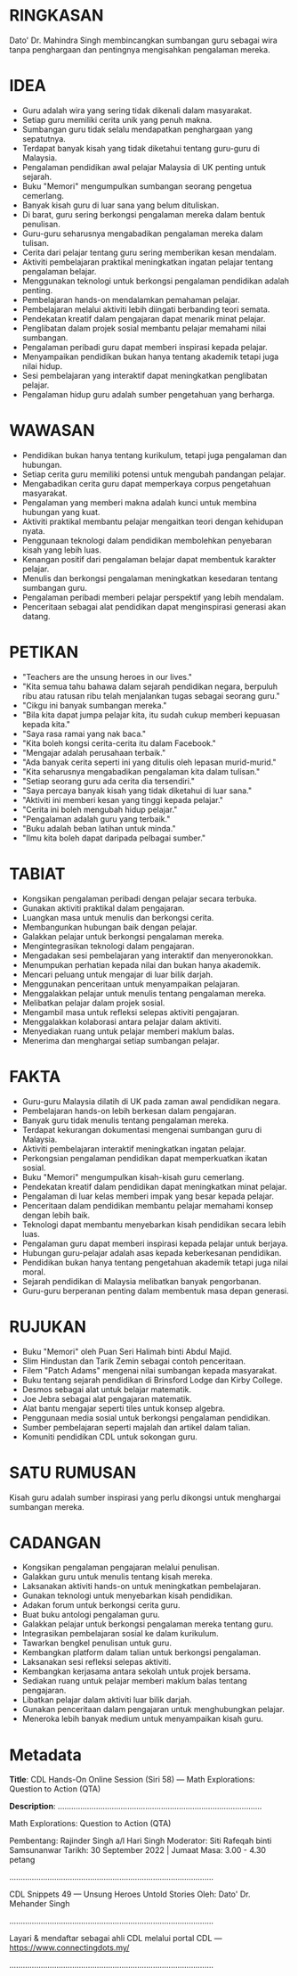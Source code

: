 # RINGKASAN
Dato' Dr. Mahindra Singh membincangkan sumbangan guru sebagai wira tanpa penghargaan dan pentingnya mengisahkan pengalaman mereka.

# IDEA
- Guru adalah wira yang sering tidak dikenali dalam masyarakat.
- Setiap guru memiliki cerita unik yang penuh makna.
- Sumbangan guru tidak selalu mendapatkan penghargaan yang sepatutnya.
- Terdapat banyak kisah yang tidak diketahui tentang guru-guru di Malaysia.
- Pengalaman pendidikan awal pelajar Malaysia di UK penting untuk sejarah.
- Buku "Memori" mengumpulkan sumbangan seorang pengetua cemerlang.
- Banyak kisah guru di luar sana yang belum dituliskan.
- Di barat, guru sering berkongsi pengalaman mereka dalam bentuk penulisan.
- Guru-guru seharusnya mengabadikan pengalaman mereka dalam tulisan.
- Cerita dari pelajar tentang guru sering memberikan kesan mendalam.
- Aktiviti pembelajaran praktikal meningkatkan ingatan pelajar tentang pengalaman belajar.
- Menggunakan teknologi untuk berkongsi pengalaman pendidikan adalah penting.
- Pembelajaran hands-on mendalamkan pemahaman pelajar.
- Pembelajaran melalui aktiviti lebih diingati berbanding teori semata.
- Pendekatan kreatif dalam pengajaran dapat menarik minat pelajar.
- Penglibatan dalam projek sosial membantu pelajar memahami nilai sumbangan.
- Pengalaman peribadi guru dapat memberi inspirasi kepada pelajar.
- Menyampaikan pendidikan bukan hanya tentang akademik tetapi juga nilai hidup.
- Sesi pembelajaran yang interaktif dapat meningkatkan penglibatan pelajar.
- Pengalaman hidup guru adalah sumber pengetahuan yang berharga.

# WAWASAN
- Pendidikan bukan hanya tentang kurikulum, tetapi juga pengalaman dan hubungan.
- Setiap cerita guru memiliki potensi untuk mengubah pandangan pelajar.
- Mengabadikan cerita guru dapat memperkaya corpus pengetahuan masyarakat.
- Pengalaman yang memberi makna adalah kunci untuk membina hubungan yang kuat.
- Aktiviti praktikal membantu pelajar mengaitkan teori dengan kehidupan nyata.
- Penggunaan teknologi dalam pendidikan membolehkan penyebaran kisah yang lebih luas.
- Kenangan positif dari pengalaman belajar dapat membentuk karakter pelajar.
- Menulis dan berkongsi pengalaman meningkatkan kesedaran tentang sumbangan guru.
- Pengalaman peribadi memberi pelajar perspektif yang lebih mendalam.
- Penceritaan sebagai alat pendidikan dapat menginspirasi generasi akan datang.

# PETIKAN
- "Teachers are the unsung heroes in our lives."
- "Kita semua tahu bahawa dalam sejarah pendidikan negara, berpuluh ribu atau ratusan ribu telah menjalankan tugas sebagai seorang guru."
- "Cikgu ini banyak sumbangan mereka."
- "Bila kita dapat jumpa pelajar kita, itu sudah cukup memberi kepuasan kepada kita."
- "Saya rasa ramai yang nak baca."
- "Kita boleh kongsi cerita-cerita itu dalam Facebook."
- "Mengajar adalah perusahaan terbaik."
- "Ada banyak cerita seperti ini yang ditulis oleh lepasan murid-murid."
- "Kita seharusnya mengabadikan pengalaman kita dalam tulisan."
- "Setiap seorang guru ada cerita dia tersendiri."
- "Saya percaya banyak kisah yang tidak diketahui di luar sana."
- "Aktiviti ini memberi kesan yang tinggi kepada pelajar."
- "Cerita ini boleh mengubah hidup pelajar."
- "Pengalaman adalah guru yang terbaik."
- "Buku adalah beban latihan untuk minda."
- "Ilmu kita boleh dapat daripada pelbagai sumber."

# TABIAT
- Kongsikan pengalaman peribadi dengan pelajar secara terbuka.
- Gunakan aktiviti praktikal dalam pengajaran.
- Luangkan masa untuk menulis dan berkongsi cerita.
- Membangunkan hubungan baik dengan pelajar.
- Galakkan pelajar untuk berkongsi pengalaman mereka.
- Mengintegrasikan teknologi dalam pengajaran.
- Mengadakan sesi pembelajaran yang interaktif dan menyeronokkan.
- Menumpukan perhatian kepada nilai dan bukan hanya akademik.
- Mencari peluang untuk mengajar di luar bilik darjah.
- Menggunakan penceritaan untuk menyampaikan pelajaran.
- Menggalakkan pelajar untuk menulis tentang pengalaman mereka.
- Melibatkan pelajar dalam projek sosial.
- Mengambil masa untuk refleksi selepas aktiviti pengajaran.
- Menggalakkan kolaborasi antara pelajar dalam aktiviti.
- Menyediakan ruang untuk pelajar memberi maklum balas.
- Menerima dan menghargai setiap sumbangan pelajar.

# FAKTA
- Guru-guru Malaysia dilatih di UK pada zaman awal pendidikan negara.
- Pembelajaran hands-on lebih berkesan dalam pengajaran.
- Banyak guru tidak menulis tentang pengalaman mereka.
- Terdapat kekurangan dokumentasi mengenai sumbangan guru di Malaysia.
- Aktiviti pembelajaran interaktif meningkatkan ingatan pelajar.
- Perkongsian pengalaman pendidikan dapat memperkuatkan ikatan sosial.
- Buku "Memori" mengumpulkan kisah-kisah guru cemerlang.
- Pendekatan kreatif dalam pendidikan dapat meningkatkan minat pelajar.
- Pengalaman di luar kelas memberi impak yang besar kepada pelajar.
- Penceritaan dalam pendidikan membantu pelajar memahami konsep dengan lebih baik.
- Teknologi dapat membantu menyebarkan kisah pendidikan secara lebih luas.
- Pengalaman guru dapat memberi inspirasi kepada pelajar untuk berjaya.
- Hubungan guru-pelajar adalah asas kepada keberkesanan pendidikan.
- Pendidikan bukan hanya tentang pengetahuan akademik tetapi juga nilai moral.
- Sejarah pendidikan di Malaysia melibatkan banyak pengorbanan.
- Guru-guru berperanan penting dalam membentuk masa depan generasi.

# RUJUKAN
- Buku "Memori" oleh Puan Seri Halimah binti Abdul Majid.
- Slim Hindustan dan Tarik Zemin sebagai contoh penceritaan.
- Filem "Patch Adams" mengenai nilai sumbangan kepada masyarakat.
- Buku tentang sejarah pendidikan di Brinsford Lodge dan Kirby College.
- Desmos sebagai alat untuk belajar matematik.
- Joe Jebra sebagai alat pengajaran matematik.
- Alat bantu mengajar seperti tiles untuk konsep algebra.
- Penggunaan media sosial untuk berkongsi pengalaman pendidikan.
- Sumber pembelajaran seperti majalah dan artikel dalam talian.
- Komuniti pendidikan CDL untuk sokongan guru.

# SATU RUMUSAN
Kisah guru adalah sumber inspirasi yang perlu dikongsi untuk menghargai sumbangan mereka.

# CADANGAN
- Kongsikan pengalaman pengajaran melalui penulisan.
- Galakkan guru untuk menulis tentang kisah mereka.
- Laksanakan aktiviti hands-on untuk meningkatkan pembelajaran.
- Gunakan teknologi untuk menyebarkan kisah pendidikan.
- Adakan forum untuk berkongsi cerita guru.
- Buat buku antologi pengalaman guru.
- Galakkan pelajar untuk berkongsi pengalaman mereka tentang guru.
- Integrasikan pembelajaran sosial ke dalam kurikulum.
- Tawarkan bengkel penulisan untuk guru.
- Kembangkan platform dalam talian untuk berkongsi pengalaman.
- Laksanakan sesi refleksi selepas aktiviti.
- Kembangkan kerjasama antara sekolah untuk projek bersama.
- Sediakan ruang untuk pelajar memberi maklum balas tentang pengajaran.
- Libatkan pelajar dalam aktiviti luar bilik darjah.
- Gunakan penceritaan dalam pengajaran untuk menghubungkan pelajar.
- Meneroka lebih banyak medium untuk menyampaikan kisah guru.

# Metadata
**Title**: CDL Hands-On Online Session (Siri 58) — Math Explorations: Question to Action (QTA)

**Description**: ...........................................................................................

Math Explorations: Question to Action (QTA)

Pembentang: Rajinder Singh a/l Hari Singh
Moderator: Siti Rafeqah binti Samsunanwar
Tarikh: 30 September 2022   |   Jumaat
Masa: 3.00  - 4.30 petang

...........................................................................................

CDL Snippets 49 — Unsung Heroes Untold Stories
Oleh: Dato' Dr. Mehander Singh

...........................................................................................

Layari & mendaftar sebagai ahli CDL melalui portal CDL — https://www.connectingdots.my/

...........................................................................................